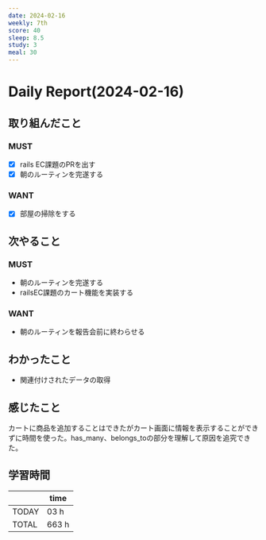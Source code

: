 ```yaml
---
date: 2024-02-16
weekly: 7th
score: 40
sleep: 8.5
study: 3
meal: 30
---
```

# Daily Report(2024-02-16)
## 取り組んだこと
### MUST
- [x] rails EC課題のPRを出す
- [x] 朝のルーティンを完遂する
### WANT
- [x] 部屋の掃除をする
## 次やること
### MUST
- 朝のルーティンを完遂する
- railsEC課題のカート機能を実装する
### WANT
- 朝のルーティンを報告会前に終わらせる
## わかったこと
- 関連付けされたデータの取得
## 感じたこと
カートに商品を追加することはできたがカート画面に情報を表示することができずに時間を使った。has_many、belongs_toの部分を理解して原因を追究できた。
## 学習時間
|       | time  | 
| ----- | ----- |
| TODAY | 03 h |
| TOTAL | 663 h |